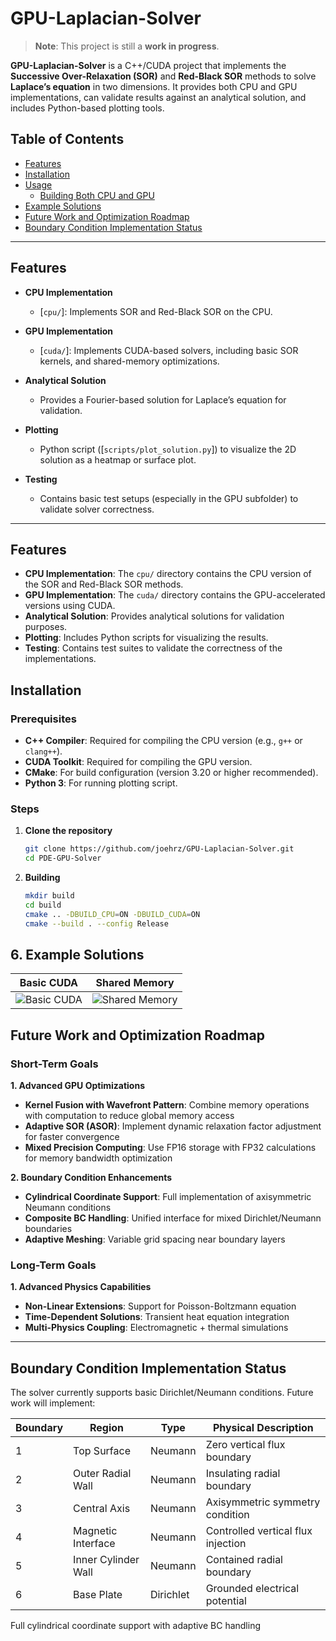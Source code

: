 # GPU-Laplacian-Solver
> **Note**: This project is still a **work in progress**. 

**GPU-Laplacian-Solver** is a C++/CUDA project that implements the **Successive Over-Relaxation (SOR)** and **Red-Black SOR** methods to solve **Laplace’s equation** in two dimensions. It provides both CPU and GPU implementations, can validate results against an analytical solution, and includes Python-based plotting tools.

## Table of Contents

- [Features](#features)
- [Installation](#installation)
- [Usage](#usage)
  - [Building Both CPU and GPU](#building-both-cpu-and-gpu)
- [Example Solutions](#example-solutions)
- [Future Work and Optimization Roadmap](#future-work-and-optimization-roadmap)
- [Boundary Condition Implementation Status](#boundary-condition-implementation-status)

---

## Features

- **CPU Implementation**  
  - \[`cpu/`\]: Implements SOR and Red-Black SOR on the CPU.  

- **GPU Implementation**  
  - \[`cuda/`\]: Implements CUDA-based solvers, including basic SOR kernels, and shared-memory optimizations.

- **Analytical Solution**  
  - Provides a Fourier-based solution for Laplace’s equation for validation.

- **Plotting**  
  - Python script (\[`scripts/plot_solution.py`\]) to visualize the 2D solution as a heatmap or surface plot.

- **Testing**  
  - Contains basic test setups (especially in the GPU subfolder) to validate solver correctness.

---


## Features

- **CPU Implementation**: The `cpu/` directory contains the CPU version of the SOR and Red-Black SOR methods.
- **GPU Implementation**: The `cuda/` directory contains the GPU-accelerated versions using CUDA.
- **Analytical Solution**: Provides analytical solutions for validation purposes.
- **Plotting**: Includes Python scripts for visualizing the results.
- **Testing**: Contains test suites to validate the correctness of the implementations.

## Installation

### Prerequisites

- **C++ Compiler**: Required for compiling the CPU version (e.g., `g++` or `clang++`).
- **CUDA Toolkit**: Required for compiling the GPU version.
- **CMake**: For build configuration (version 3.20 or higher recommended).
- **Python 3**: For running plotting script.

### Steps

1. **Clone the repository**

   ```bash
   git clone https://github.com/joehrz/GPU-Laplacian-Solver.git
   cd PDE-GPU-Solver

2. **Building**

   ```bash
   mkdir build
   cd build
   cmake .. -DBUILD_CPU=ON -DBUILD_CUDA=ON
   cmake --build . --config Release

## 6. Example Solutions

<div align="center">

| Basic CUDA | Shared Memory |
|:-------------------------:|:-----------------------:|
| ![Basic CUDA](docs/images/solution_basic_cuda.png) | ![Shared Memory](docs/images/solution_shared.png) |


</div>

## Future Work and Optimization Roadmap

### Short-Term Goals

**1. Advanced GPU Optimizations**  
- **Kernel Fusion with Wavefront Pattern**: Combine memory operations with computation to reduce global memory access  
- **Adaptive SOR (ASOR)**: Implement dynamic relaxation factor adjustment for faster convergence  
- **Mixed Precision Computing**: Use FP16 storage with FP32 calculations for memory bandwidth optimization  

**2. Boundary Condition Enhancements**  
- **Cylindrical Coordinate Support**: Full implementation of axisymmetric Neumann conditions  
- **Composite BC Handling**: Unified interface for mixed Dirichlet/Neumann boundaries  
- **Adaptive Meshing**: Variable grid spacing near boundary layers  

### Long-Term Goals

**1. Advanced Physics Capabilities**  
- **Non-Linear Extensions**: Support for Poisson-Boltzmann equation  
- **Time-Dependent Solutions**: Transient heat equation integration  
- **Multi-Physics Coupling**: Electromagnetic + thermal simulations  


---

## Boundary Condition Implementation Status

The solver currently supports basic Dirichlet/Neumann conditions. Future work will implement:

| Boundary | Region                  | Type       | Physical Description                   |
|----------|-------------------------|------------|----------------------------------------|
| 1        | Top Surface             | Neumann    | Zero vertical flux boundary            |
| 2        | Outer Radial Wall       | Neumann    | Insulating radial boundary             |
| 3        | Central Axis            | Neumann    | Axisymmetric symmetry condition        |
| 4        | Magnetic Interface      | Neumann    | Controlled vertical flux injection     |
| 5        | Inner Cylinder Wall     | Neumann    | Contained radial boundary              |
| 6        | Base Plate              | Dirichlet  | Grounded electrical potential          |

Full cylindrical coordinate support with adaptive BC handling
